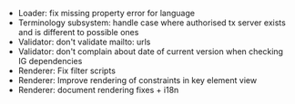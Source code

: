 * Loader: fix missing property error for language
* Terminology subsystem: handle case where authorised tx server exists and is different to possible ones
* Validator: don't validate mailto: urls
* Validator: don't complain about date of current version when checking IG dependencies
* Renderer: Fix filter scripts
* Renderer: Improve rendering of constraints in key element view
* Renderer: document rendering fixes + i18n
